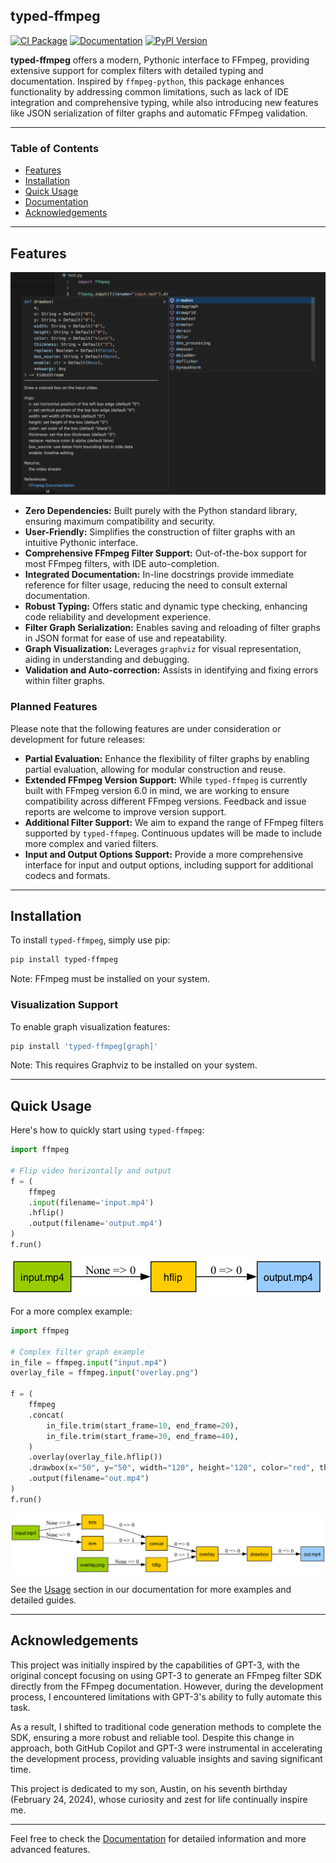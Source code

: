 ## typed-ffmpeg

[![CI Package](https://github.com/livingbio/typed-ffmpeg/actions/workflows/ci-package.yml/badge.svg)](https://github.com/livingbio/typed-ffmpeg/actions?query=workflow%3Aci-package)
[![Documentation](https://img.shields.io/badge/docs-mkdocs%20material-blue.svg?style=flat)](https://livingbio.github.io/typed-ffmpeg/)
[![PyPI Version](https://img.shields.io/pypi/v/typed-ffmpeg.svg)](https://pypi.org/project/typed-ffmpeg/)

**typed-ffmpeg** offers a modern, Pythonic interface to FFmpeg, providing extensive support for complex filters with detailed typing and documentation. Inspired by `ffmpeg-python`, this package enhances functionality by addressing common limitations, such as lack of IDE integration and comprehensive typing, while also introducing new features like JSON serialization of filter graphs and automatic FFmpeg validation.

---

### Table of Contents

- [Features](#features)
- [Installation](#installation)
- [Quick Usage](#quick-usage)
- [Documentation](https://livingbio.github.io/typed-ffmpeg/)
- [Acknowledgements](#acknowledgements)

---

## Features

![typed-ffmpeg](https://raw.githubusercontent.com/livingbio/typed-ffmpeg/main/docs/media/autocomplete.png)


- **Zero Dependencies:** Built purely with the Python standard library, ensuring maximum compatibility and security.
- **User-Friendly:** Simplifies the construction of filter graphs with an intuitive Pythonic interface.
- **Comprehensive FFmpeg Filter Support:** Out-of-the-box support for most FFmpeg filters, with IDE auto-completion.
- **Integrated Documentation:** In-line docstrings provide immediate reference for filter usage, reducing the need to consult external documentation.
- **Robust Typing:** Offers static and dynamic type checking, enhancing code reliability and development experience.
- **Filter Graph Serialization:** Enables saving and reloading of filter graphs in JSON format for ease of use and repeatability.
- **Graph Visualization:** Leverages `graphviz` for visual representation, aiding in understanding and debugging.
- **Validation and Auto-correction:** Assists in identifying and fixing errors within filter graphs.

### Planned Features

Please note that the following features are under consideration or development for future releases:

- **Partial Evaluation:** Enhance the flexibility of filter graphs by enabling partial evaluation, allowing for modular construction and reuse.
- **Extended FFmpeg Version Support:** While `typed-ffmpeg` is currently built with FFmpeg version 6.0 in mind, we are working to ensure compatibility across different FFmpeg versions. Feedback and issue reports are welcome to improve version support.
- **Additional Filter Support:** We aim to expand the range of FFmpeg filters supported by `typed-ffmpeg`. Continuous updates will be made to include more complex and varied filters.
- **Input and Output Options Support:** Provide a more comprehensive interface for input and output options, including support for additional codecs and formats.

---

## Installation

To install `typed-ffmpeg`, simply use pip:

```bash
pip install typed-ffmpeg
```

Note: FFmpeg must be installed on your system.

### Visualization Support

To enable graph visualization features:

```bash
pip install 'typed-ffmpeg[graph]'
```

Note: This requires Graphviz to be installed on your system.

---

## Quick Usage

Here's how to quickly start using `typed-ffmpeg`:

```python
import ffmpeg

# Flip video horizontally and output
f = (
    ffmpeg
    .input(filename='input.mp4')
    .hflip()
    .output(filename='output.mp4')
)
f.run()
```

![](https://raw.githubusercontent.com/livingbio/typed-ffmpeg/main/docs/media/quick-usage.png)

For a more complex example:

```python
import ffmpeg

# Complex filter graph example
in_file = ffmpeg.input("input.mp4")
overlay_file = ffmpeg.input("overlay.png")

f = (
    ffmpeg
    .concat(
        in_file.trim(start_frame=10, end_frame=20),
        in_file.trim(start_frame=30, end_frame=40),
    )
    .overlay(overlay_file.hflip())
    .drawbox(x="50", y="50", width="120", height="120", color="red", thickness="5")
    .output(filename="out.mp4")
)
f.run()
```

![](https://raw.githubusercontent.com/livingbio/typed-ffmpeg/main/docs/media/quick-usage-complex.png)

See the [Usage](https://livingbio.github.io/typed-ffmpeg/usage/) section in our documentation for more examples and detailed guides.

---

## Acknowledgements

This project was initially inspired by the capabilities of GPT-3, with the original concept focusing on using GPT-3 to generate an FFmpeg filter SDK directly from the FFmpeg documentation. However, during the development process, I encountered limitations with GPT-3's ability to fully automate this task.

As a result, I shifted to traditional code generation methods to complete the SDK, ensuring a more robust and reliable tool. Despite this change in approach, both GitHub Copilot and GPT-3 were instrumental in accelerating the development process, providing valuable insights and saving significant time.

This project is dedicated to my son, Austin, on his seventh birthday (February 24, 2024), whose curiosity and zest for life continually inspire me.

---

Feel free to check the [Documentation](https://livingbio.github.io/typed-ffmpeg/) for detailed information and more advanced features.
